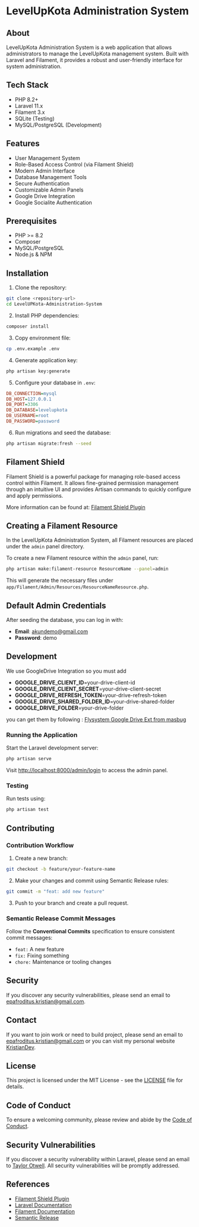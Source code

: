# LevelUpKota Administration System

## About

LevelUpKota Administration System is a web application that allows administrators to manage the LevelUpKota management system. Built with Laravel and Filament, it provides a robust and user-friendly interface for system administration.

## Tech Stack

- PHP 8.2+
- Laravel 11.x
- Filament 3.x
- SQLite (Testing)
- MySQL/PostgreSQL (Development)

## Features

- User Management System
- Role-Based Access Control (via Filament Shield)
- Modern Admin Interface
- Database Management Tools
- Secure Authentication
- Customizable Admin Panels
- Google Drive Integration
- Google Socialite Authentication

## Prerequisites

- PHP >= 8.2
- Composer
- MySQL/PostgreSQL
- Node.js & NPM

## Installation

1. Clone the repository:
```sh
git clone <repository-url>
cd LevelUPKota-Administration-System
```

2. Install PHP dependencies:
```sh
composer install
```

3. Copy environment file:
```sh
cp .env.example .env
```

4. Generate application key:
```sh
php artisan key:generate
```

5. Configure your database in `.env`:
```ini
DB_CONNECTION=mysql
DB_HOST=127.0.0.1
DB_PORT=3306
DB_DATABASE=levelupkota
DB_USERNAME=root
DB_PASSWORD=password
```

6. Run migrations and seed the database:
```sh
php artisan migrate:fresh --seed
```


## Filament Shield

Filament Shield is a powerful package for managing role-based access control within Filament. It allows fine-grained permission management through an intuitive UI and provides Artisan commands to quickly configure and apply permissions.

More information can be found at: [Filament Shield Plugin](https://filamentphp.com/plugins/bezhansalleh-shield)


## Creating a Filament Resource

In the LevelUpKota Administration System, all Filament resources are placed under the `admin` panel directory.

To create a new Filament resource within the `admin` panel, run:
```sh
php artisan make:filament-resource ResourceName --panel=admin
```
This will generate the necessary files under `app/Filament/Admin/Resources/ResourceNameResource.php`.


## Default Admin Credentials

After seeding the database, you can log in with:
- **Email**: akundemo@gmail.com
- **Password**: demo

## Development

We use GoogleDrive Integration so you must add 
- **GOOGLE_DRIVE_CLIENT_ID**=your-drive-client-id
- **GOOGLE_DRIVE_CLIENT_SECRET**=your-drive-client-secret
- **GOOGLE_DRIVE_REFRESH_TOKEN**=your-drive-refresh-token
- **GOOGLE_DRIVE_SHARED_FOLDER_ID**=your-drive-shared-folder
- **GOOGLE_DRIVE_FOLDER**=your-drive-folder

you can get them by following :
[Flysystem Google Drive Ext from masbug](https://github.com/masbug/flysystem-google-drive-ext)

### Running the Application

Start the Laravel development server:
```sh
php artisan serve
```

Visit [http://localhost:8000/admin/login](http://localhost:8000/admin/login) to access the admin panel.

### Testing

Run tests using:
```sh
php artisan test
```

## Contributing

### Contribution Workflow

1. Create a new branch:
```sh
git checkout -b feature/your-feature-name
```

2. Make your changes and commit using Semantic Release rules:
```sh
git commit -m "feat: add new feature"
```

3. Push to your branch and create a pull request.

### Semantic Release Commit Messages

Follow the **Conventional Commits** specification to ensure consistent commit messages:

- `feat:` A new feature
- `fix:` Fixing something
- `chore:` Maintenance or tooling changes

## Security

If you discover any security vulnerabilities, please send an email to [epafroditus.kristian@gmail.com](mailto:epafroditus.kristian@gmail.com).

## Contact

If you want to join work or need to build project, please send an email to [epafroditus.kristian@gmail.com](mailto:epafroditus.kristian@gmail.com) or you can visit my personal website [KristianDev](kristiansnts.dev).

## License

This project is licensed under the MIT License - see the [LICENSE](LICENSE) file for details.

## Code of Conduct

To ensure a welcoming community, please review and abide by the [Code of Conduct](https://laravel.com/docs/contributions#code-of-conduct).

## Security Vulnerabilities

If you discover a security vulnerability within Laravel, please send an email to [Taylor Otwell](mailto:taylor@laravel.com). All security vulnerabilities will be promptly addressed.

## References

- [Filament Shield Plugin](https://filamentphp.com/plugins/bezhansalleh-shield)
- [Laravel Documentation](https://laravel.com/docs)
- [Filament Documentation](https://filamentphp.com/docs)
- [Semantic Release](https://semantic-release.gitbook.io/semantic-release/)

